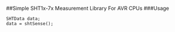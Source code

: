 ##Simple SHT1x-7x Measurement Library For AVR CPUs
###Usage
```
SHTData data;
data = shtSense();
```
